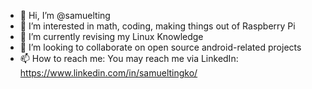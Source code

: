 - 👋 Hi, I’m @samuelting
- 👀 I’m interested in math, coding, making things out of Raspberry Pi
- 🌱 I’m currently revising my Linux Knowledge 
- 💞️ I’m looking to collaborate on open source android-related projects 
- 📫 How to reach me: You may reach me via 
LinkedIn: https://www.linkedin.com/in/samueltingko/

<!---
samuelting/samuelting is a ✨ special ✨ repository because its `README.md` (this file) appears on your GitHub profile.
You can click the Preview link to take a look at your changes.
--->

